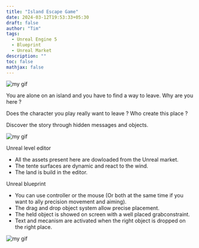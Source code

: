 ```yaml
---
title: "Island Escape Game"
date: 2024-03-12T19:53:33+05:30
draft: false
author: "Tim"
tags:
  - Unreal Engine 5 
  - Blueprint
  - Unreal Market
description: ""
toc: false
mathjax: false
---
```





![my gif](/images/trente.PNG)


  You are alone on an island and you have to find a way to leave. Why are you here ? 

  Does the character you play really want to leave ? Who create this place ? 

  Discover the story through hidden messages and objects. 




![my gif](/images/gif2.gif)







Unreal level editor

  - All the assets present here are dowloaded from the Unreal market.
  - The tente surfaces are dynamic and react to the wind.
  - The land is build in the editor.

Unreal blueprint

  - You can use controller or the mouse (Or both at the same time if you want to ally precision movement and aiming).
  - The drag and drop object system allow precise placement.
  - The held object is showed on screen with a well placed grabconstraint.
  - Text and mecanism are activated when the right object is dropped on the right place.




![my gif](/images/tentee.PNG)